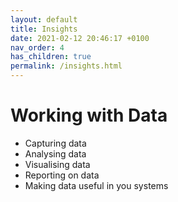 ```yaml
---
layout: default
title: Insights
date: 2021-02-12 20:46:17 +0100
nav_order: 4
has_children: true
permalink: /insights.html
---
```


# Working with Data

- Capturing data
- Analysing data
- Visualising data
- Reporting on data
- Making data useful in you systems
